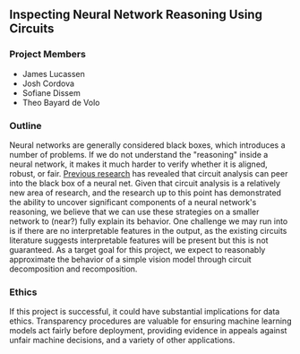 ## Inspecting Neural Network Reasoning Using Circuits

### Project Members
- James Lucassen
- Josh Cordova
- Sofiane Dissem
- Theo Bayard de Volo

### Outline
Neural networks are generally considered black boxes, which introduces a number of problems. If we do not understand the "reasoning" inside a neural network, it makes it much harder to verify whether it is aligned, robust, or fair. [Previous research](https://distill.pub/2020/circuits/zoom-in/) has revealed that circuit analysis can peer into the black box of a neural net. Given that circuit analysis is a relatively new area of research, and the research up to this point has demonstrated the ability to uncover significant components of a neural network's reasoning, we believe that we can use these strategies on a smaller network to (near?) fully explain its behavior. One challenge we may run into is if there are no interpretable features in the output, as the existing circuits literature suggests interpretable features will be present but this is not guaranteed. As a target goal for this project, we expect to reasonably approximate the behavior of a simple vision model through circuit decomposition and recomposition.

### Ethics
If this project is successful, it could have substantial implications for data ethics. Transparency procedures are valuable for ensuring machine learning models act fairly before deployment, providing evidence in appeals against unfair machine decisions, and a variety of other applications.
